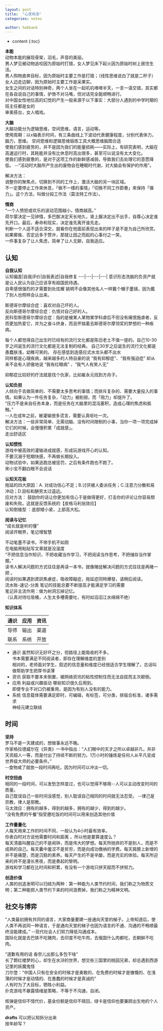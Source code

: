 ```yaml
---
layout: post
title:  "心灵鸡汤"
categories: notes

author: hebbank
---
```


* content
{:toc}

**本能**  
动物本能的展现骨架，羽毛，声音的美丽。  
男人梦见被动物追咬因为原始时打猎，女人梦见床下起火因为原始时树上居住生活。  
男人购物直奔目标，因为原始时主要工作是打猎；（线性思维说白了就是二杆子）女人边走边聊，因为原始时主要工作是采果实。  
女生之间的对话特别神奇，两个人坐在一起叽叽喳喳半天，一言一语交错，其实都在各自说自己的事情，驴唇不对马嘴，但对话完全能顺畅进行。  
对中国女性地位高的幻觉的产生一般来源于以下事实：大部分人遇到的中学时期的班主任都是女的  
审美搭台，女人唱戏。  





**大脑**  
大脑功能分为逻辑思维，空间思维，语言，运动等。  
使用周期：以x轴表示时间，有三条曲线上下波动代表健康程度，分别代表体力，脑力，思维。
空间思维和逻辑思维锻炼工具大概思维脑图合适  
使我们感到疲劳的，并不是因为我们的能量损耗——实际上，有研究表明，大脑在高速运行时，其耗能并没有比休息时高出很多，甚至可以说没有太大变化。  
使我们感到疲惫的，是对于这项工作的新鲜感减弱，导致我们去处理它的意愿降低。
--“活动时大脑所产生出的废物会在睡眠时代谢，对大脑会有保护的作用”。  

解决方法：  
调整你的聚焦点，切换到不同的工作上，激活大脑的另一块区域。  
不一定要停止工作來休息，「做不一樣的事情」「切換不同工作節奏」來保持「彈力」。这个方法，叫做分段工作法（莫法特工作法）。  

**情商**   
“一个人愤怒或欢乐的波动范围越小，情商越高。”    
荷尔蒙决定一见钟情，多巴胺决定天长地久，肾上腺决定出不出手，自尊心决定谁先开口。最后，寿命和现实，决定谁先离开谁先走。  
判断一个人适不适合深交，就看你在他面前表现出来的样子是不是为自己所欣赏。如果揶揄、否定远多于赞许，那就让因之而起的心事付之一笑。  
一件事复杂了让人焦虑，简单了让人无聊，自我适应。   

认知
---
**自我认知**   
认知偏差|自我评价|自我表述|自我修复
---|---|---|---|
意识形态洗脑的负资产就是让人民认为自己应该享有超国民待遇。  
自卑感很强烈的才需要到处炫耀  姚明不会像其他名人一样戴个帽子墨镜，因为戴了别人也照样会认出来。  

斯德哥尔摩综合症：喜欢对自己坏的人。  
反向斯德哥尔摩综合症：仇恨对自己好的人。  
民科型斯德哥尔摩综合症：指的是被某人某物某学科虐后不但没有痛恨施虐者，反而更加热爱它，并为之奋斗终身，而且怀揣着去斯德哥尔摩领奖的梦想的一种疾病。  

每个人都觉得自己出生时已经有的流行文化都是陈旧老土不值一提的。自己10-30岁之间诞生的流行文化都是无法复制的经典。 自己30岁之后诞生的流行文化都是愚蠢肤浅，幼稚可笑的。
存在感低到连感应式水龙头都不出水    
同样都是心理疾病，越来越多的人特自豪的说 “我有抑郁症”、“我有强迫症” 却从来不会有人骄傲地说 “我有红眼病” 、“我气人有笑人无”  

抑郁症比较好的疗法就是找个仇家，比如崔永元找到方舟子。  

**认知负担**  
人倾向于去做简单的、不需要太多思考的事情；而排斥复杂的、需要大量投入的事情。如果认为一件任务复杂，「动力」被削弱，而「阻力」却提升了。    
 “压力不是来自任务本身，而是任务在大脑里的混沌塞积，造成心理的焦虑和抵触。”  
  --人在成年之前，被灌输很多谎言，需要认真呕吐一次。  
解决方法：一些非常简单、无需动脑、没有时间限制的小事，当你一项一项完成掉它们的时候，会慢慢积累「成就感」。  
走出舒适区  

**认知惯性**  
游戏中被高效的灌输进成就感，形成玩游戏开心的认知。    
不要沉溺于短期快感，不再做长期投入。  
动物试验中，如果逃跑总被惩罚，之后有条件跑也不跑了。  
宋小宝不翻白眼不会说话   

**认知天花板**  
拖延的四大原因：A. 对成功信心不足；B.讨厌被人委派任务；C.注意力分散和易冲动；D.目标和酬劳太过遥远。  
应对方法：  鼓励你的话让你更加有信心于是做得更好，打击你的评论让你容易颓废和失败。这就是反馈系统的【皮格马利翁效应】  
认知倒锥型  ：底部矮小紧，上部高大松。   

**阅读与记忆**  
“成长就是听的懂”   
阅读开眼界，笔记增智慧  

不动笔墨不读书，不带手机不如厕  
在电脑用粘贴写文章就是没温度    
“不把信息当作知识，不把收藏当作学习，不把阅读当作思考，不把储存当作掌握。”  
读书人解决问题的方式往往是再读一本书，就像赌徒解决问题的方式往往是再赌一把  。  
阅读时如果遇到資訊焦慮症，吸收障礙症，拖延症同時爆發，请稍后阅读。  
流水账-速记-分类 笔记的技能总要不断提高才能满足学习的需要  
笔记非主流作用：做为树洞忘掉记忆。  
（认真对待垃圾桶，人生太多槽需要吐，有时如滔滔江水绵绵不绝）   


**知识体系**  

通识|应用|资讯    
----|----|----   
导师|输出|渠道
联系|系统|开放

- 通识 虽然知识无好坏之分，但路径上能吸收的不多。  
书本需要满足不同阅读者，即存在理解维度的差别  
相对的，老师面对学生，叙述的信息量和维度已经很适合学生理解了。古话叫做帮助学生把厚书读薄
-  资讯 获取不要本末倒置，被网络资讯的粘性控制住而无法自拔而主次颠倒。  
- 应用 利益或兴趣驱动 哪些知识很久后用到。  
  即便专业不对口仍被重用，是因为有别人没有的能力。  
- 系统 信息载体需要满足即时，可编辑，有标签，可分类，排版合标准，诸多需求  
神经元建立联结

时间
---
**坚持**  
罗马不是一天建成的，想做事永远不晚。  
作家格拉德威尔在《异类》一书中指出：“人们眼中的天才之所以卓越非凡，并非天资超人一等，而是付出了持续不断的努力。1万小时的锤炼是任何人从平凡变成世界级大师的必要条件。”   
--食物咸了就放一段时间再吃，因为时间可以冲淡一切。

**时空扭曲**  
相同的一段时间，可以发愁怎样度过，也可以觉得不够用--人可以主动改变时间的质量。  
自己耽误自己一些时间没感觉，别人耽误自己相同的时间就无法忍受。 --律己是宗教，律人是邪教。   
马太效应：拥有的越多，得到的越多，拥有的越少，得到的越少。  
“没有免费的午餐”指受邀吃饭的时间可以用来创造其他价值  

**工作量量化**  
人每天用来工作的时间不同，一般认为4小时最有效率。  
你表白时对方说他需要时间和距离 ，所以他是要算速度么？  
每天清晨叫醒自己的不是闹钟，而是伟大的梦想。每天所抛弃的不是别人，而是不成熟的自己。每天囊中羞涩不是贫穷，而是向成功缴纳的学费。每天肩膀上新增的并不是痛楚，而是沉稳的素养。每天产生的不是辛酸，而是充实的体验。每天所迎来的并不是漫长黑夜，而是奏起的黎明。  
游戏和学习都在比时间和积累，有没有一个游戏只拼天赋而不拼努力。  

 **创造价值**  
人类的创造发明可以归结为两种：第一种能为人类节约时间，我们称之为物质文明；第二种能把人类节约下来的时间浪费掉，我们称之为精神文明。  

社交与博弈
---
“人类最初拥有共同的语言，大家商量要建一座通向天堂的梯子。上帝知道后，使人类不再说同一种语言，于是通向天堂的梯子也因为语言的不通、沟通的不畅顺最终没能建成。” --现代社会人们努力降低沟通成本。  
国际化就是去巴铁不吃猪肉，去印度不吃牛肉，去俄国什么肉都吃，去朝鲜不吃肉。

“道歉有用的话 香奈儿出那么多包干啥”   
长了颗红楼梦的心，却生在水浒的世界，想交些三国里的桃园兄弟，却总遇到西游记里的妖魔鬼怪  
刀尔登：“中国人只有在安全的时候才是勇敢的、在免费的时候才是慷慨的、在浅薄的时候才是动情的、在愚蠢的时候才是真诚的”  
人有时为了大目标，牺牲小利益。   
扑克游戏不暴露情绪是策略，不等于不沟通，自闭。  

核弹是信仰不惜代价，基金份额是信仰不赎回，绿卡是信仰也要兼顾出生地的个人资产。

**drafts**
可以把认知拆分出来  
按年龄写？
